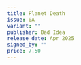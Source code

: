 ```yaml
---
title: Planet Death
issue: 0A
variant: ""
publisher: Bad Idea
release_date: Apr 2025
signed_by: ""
price: 7.50
---
```

